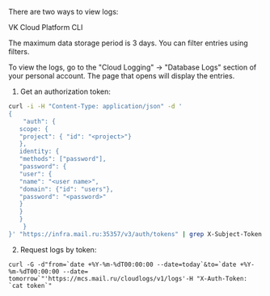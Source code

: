 There are two ways to view logs:

<tabs>
<tablist>
<tab>VK Cloud Platform</tab>
<tab>CLI</tab>
</tablist>
<tabpanel>

The maximum data storage period is 3 days. You can filter entries using filters.

To view the logs, go to the "Cloud Logging" → "Database Logs" section of your personal account. The page that opens will display the entries.

</tabpanel>
<tabpanel>

1. Get an authorization token:

```bash
curl -i -H "Content-Type: application/json" -d '
{
    "auth": {
   scope: {
   "project": { "id": "<project>"}
   },
   identity: {
   "methods": ["password"],
   "password": {
   "user": {
   "name": "<user name>",
   "domain": {"id": "users"},
   "password": "<password>"
   }
   }
   }
    }
}' "https://infra.mail.ru:35357/v3/auth/tokens" | grep X-Subject-Token | cut -d " " -f2 > token
```

2. Request logs by token:

```
curl -G -d"from=`date +%Y-%m-%dT00:00:00 --date=today`&to=`date +%Y-%m-%dT00:00:00 --date= tomorrow`"'https://mcs.mail.ru/cloudlogs/v1/logs'-H "X-Auth-Token: `cat token`"
```

</tabpanel>
</tabs>

